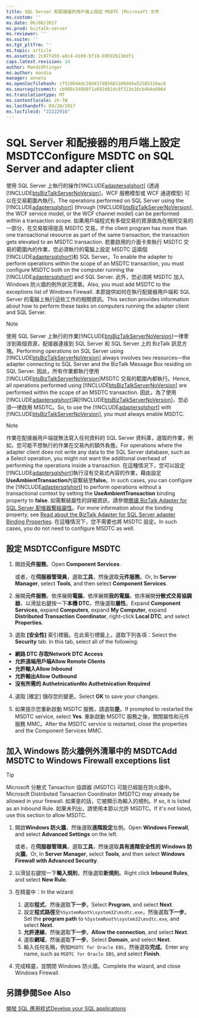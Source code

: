 ```yaml
---
title: SQL Server 和配接器的用戶端上設定 MSDTC |Microsoft 文件
ms.custom: ''
ms.date: 06/08/2017
ms.prod: biztalk-server
ms.reviewer: ''
ms.suite: ''
ms.tgt_pltfrm: ''
ms.topic: article
ms.assetid: 2c87f455-a8c4-4169-bf18-695926136df1
caps.latest.revision: 14
author: MandiOhlinger
ms.author: mandia
manager: anneta
ms.openlocfilehash: cf519044dc28d417d85682189dd4a52585310ac0
ms.sourcegitcommit: cb908c540d8f1a692d01dc8f313e16cb4b4e696d
ms.translationtype: MT
ms.contentlocale: zh-TW
ms.lasthandoff: 09/20/2017
ms.locfileid: "22222918"
---
```

# <a name="configure-msdtc-on-sql-server-and-adapter-client"></a><span data-ttu-id="4494f-102">SQL Server 和配接器的用戶端上設定 MSDTC</span><span class="sxs-lookup"><span data-stu-id="4494f-102">Configure MSDTC on SQL Server and adapter client</span></span>
<span data-ttu-id="4494f-103">使用 SQL Server 上執行的操作[!INCLUDE[adaptersqlshort](../../includes/adaptersqlshort-md.md)] (透過[!INCLUDE[btsBizTalkServerNoVersion](../../includes/btsbiztalkservernoversion-md.md)]，WCF 服務模型或 WCF 通道模型) 可以在交易範圍內執行。</span><span class="sxs-lookup"><span data-stu-id="4494f-103">The operations performed on SQL Server using the [!INCLUDE[adaptersqlshort](../../includes/adaptersqlshort-md.md)] (through [!INCLUDE[btsBizTalkServerNoVersion](../../includes/btsbiztalkservernoversion-md.md)], the WCF service model, or the WCF channel model) can be performed within a transaction scope.</span></span> <span data-ttu-id="4494f-104">如果用戶端程式有多個交易的資源做為在相同交易的一部分，在交易取得提高 MSDTC 交易。</span><span class="sxs-lookup"><span data-stu-id="4494f-104">If the client program has more than one transactional resource as part of the same transaction, the transaction gets elevated to an MSDTC transaction.</span></span> <span data-ttu-id="4494f-105">若要啟用的介面卡來執行 MSDTC 交易的範圍內的作業，您必須執行的電腦上設定 MSDTC 這兩個[!INCLUDE[adaptersqlshort](../../includes/adaptersqlshort-md.md)]和 SQL Server。</span><span class="sxs-lookup"><span data-stu-id="4494f-105">To enable the adapter to perform operations within the scope of an MSDTC transaction, you must configure MSDTC both on the computer running the [!INCLUDE[adaptersqlshort](../../includes/adaptersqlshort-md.md)] and SQL Server.</span></span> <span data-ttu-id="4494f-106">此外，您必須將 MSDTC 加入 Windows 防火牆的例外狀況清單。</span><span class="sxs-lookup"><span data-stu-id="4494f-106">Also, you must add MSDTC to the exceptions list of Windows Firewall.</span></span> <span data-ttu-id="4494f-107">本節提供如何在執行配接器用戶端和 SQL Server 的電腦上執行這些工作的相關資訊。</span><span class="sxs-lookup"><span data-stu-id="4494f-107">This section provides information about how to perform these tasks on computers running the adapter client and SQL Server.</span></span>  
  
> [!NOTE]
>  <span data-ttu-id="4494f-108">使用 SQL Server 上執行的作業[!INCLUDE[btsBizTalkServerNoVersion](../../includes/btsbiztalkservernoversion-md.md)]一律牽涉到兩個資源，配接器連接到 SQL Server 和 SQL Server 上的 BizTalk 訊息方塊。</span><span class="sxs-lookup"><span data-stu-id="4494f-108">Performing operations on SQL Server using [!INCLUDE[btsBizTalkServerNoVersion](../../includes/btsbiztalkservernoversion-md.md)] always involves two resources—the adapter connecting to SQL Server and the BizTalk Message Box residing on SQL Server.</span></span> <span data-ttu-id="4494f-109">因此，所有作業都執行使用[!INCLUDE[btsBizTalkServerNoVersion](../../includes/btsbiztalkservernoversion-md.md)]MSDTC 交易的範圍內都執行。</span><span class="sxs-lookup"><span data-stu-id="4494f-109">Hence, all operations performed using [!INCLUDE[btsBizTalkServerNoVersion](../../includes/btsbiztalkservernoversion-md.md)] are performed within the scope of an MSDTC transaction.</span></span> <span data-ttu-id="4494f-110">因此，為了使用[!INCLUDE[adaptersqlshort](../../includes/adaptersqlshort-md.md)]與[!INCLUDE[btsBizTalkServerNoVersion](../../includes/btsbiztalkservernoversion-md.md)]，您必須一律啟用 MSDTC。</span><span class="sxs-lookup"><span data-stu-id="4494f-110">So, to use the [!INCLUDE[adaptersqlshort](../../includes/adaptersqlshort-md.md)] with [!INCLUDE[btsBizTalkServerNoVersion](../../includes/btsbiztalkservernoversion-md.md)], you must always enable MSDTC.</span></span>  
  
> [!NOTE]
>  <span data-ttu-id="4494f-111">作業在配接器用戶端就無法寫入任何資料的 SQL Server 資料庫，選取的作業，例如，您可能不想執行的作業在交易內的額外負擔。</span><span class="sxs-lookup"><span data-stu-id="4494f-111">For operations where the adapter client does not write any data to the SQL Server database, such as a Select operation, you might not want the additional overhead of performing the operations inside a transaction.</span></span> <span data-ttu-id="4494f-112">在這種情況下，您可以設定[!INCLUDE[adaptersqlshort](../../includes/adaptersqlshort-md.md)]執行沒有交易式內容的作業，藉由設定**UseAmbientTransaction**內容繫結至**false**。</span><span class="sxs-lookup"><span data-stu-id="4494f-112">In such cases, you can configure the [!INCLUDE[adaptersqlshort](../../includes/adaptersqlshort-md.md)] to perform operations without a transactional context by setting the **UseAmbientTransaction** binding property to **false**.</span></span> <span data-ttu-id="4494f-113">如需繫結屬性的詳細資訊，請參閱[閱讀 BizTalk Adapter for SQL Server 配接器繫結屬性](../../adapters-and-accelerators/adapter-sql/read-about-the-biztalk-adapter-for-sql-server-adapter-binding-properties.md)。</span><span class="sxs-lookup"><span data-stu-id="4494f-113">For more information about the binding property, see [Read about the BizTalk Adapter for SQL Server adapter Binding Properties](../../adapters-and-accelerators/adapter-sql/read-about-the-biztalk-adapter-for-sql-server-adapter-binding-properties.md).</span></span> <span data-ttu-id="4494f-114">在這種情況下，您不需要也將 MSDTC 設定。</span><span class="sxs-lookup"><span data-stu-id="4494f-114">In such cases, you do not need to configure MSDTC as well.</span></span>  
  
## <a name="configure-msdtc"></a><span data-ttu-id="4494f-115">設定 MSDTC</span><span class="sxs-lookup"><span data-stu-id="4494f-115">Configure MSDTC</span></span>  
  
1.  <span data-ttu-id="4494f-116">開啟**元件服務**。</span><span class="sxs-lookup"><span data-stu-id="4494f-116">Open **Component Services**.</span></span>  

    <span data-ttu-id="4494f-117">或者，在**伺服器管理員**，選取**工具**，然後選取**元件服務**。</span><span class="sxs-lookup"><span data-stu-id="4494f-117">Or, In **Server Manager**, select **Tools**, and then select **Component Services**.</span></span>  
  
2.  <span data-ttu-id="4494f-118">展開**元件服務**，依序展開**電腦**，依序展開**我的電腦**，依序展開**分散式交易協調器**，以滑鼠右鍵按一下**本機 DTC**，然後選取**屬性**。</span><span class="sxs-lookup"><span data-stu-id="4494f-118">Expand **Component Services**, expand **Computers**, expand **My Computer**, expand **Distributed Transaction Coordinator**, right-click **Local DTC**, and select **Properties**.</span></span>  
  
3.  <span data-ttu-id="4494f-119">選取 **[安全性]** 索引標籤。在此索引標籤上，選取下列各項：</span><span class="sxs-lookup"><span data-stu-id="4494f-119">Select the **Security** tab. In this tab, select all of the following:</span></span> 

  - <span data-ttu-id="4494f-120">**網路 DTC 存取**</span><span class="sxs-lookup"><span data-stu-id="4494f-120">**Network DTC Access**</span></span>
  - <span data-ttu-id="4494f-121">**允許遠端用戶端**</span><span class="sxs-lookup"><span data-stu-id="4494f-121">**Allow Remote Clients**</span></span> 
  - <span data-ttu-id="4494f-122">**允許輸入**</span><span class="sxs-lookup"><span data-stu-id="4494f-122">**Allow Inbound**</span></span> 
  - <span data-ttu-id="4494f-123">**允許輸出**</span><span class="sxs-lookup"><span data-stu-id="4494f-123">**Allow Outbound**</span></span> 
  - <span data-ttu-id="4494f-124">**沒有所需的 Authetnication**</span><span class="sxs-lookup"><span data-stu-id="4494f-124">**No Authetnication Required**</span></span>
  
4.  <span data-ttu-id="4494f-125">選取 [確定] 儲存您的變更。</span><span class="sxs-lookup"><span data-stu-id="4494f-125">Select **OK** to save your changes.</span></span>  
  
5.  <span data-ttu-id="4494f-126">如果提示您重新啟動 MSDTC 服務，請選取**是**。</span><span class="sxs-lookup"><span data-stu-id="4494f-126">If prompted to restarted the MSDTC service, select **Yes**.</span></span> <span data-ttu-id="4494f-127">重新啟動 MSDTC 服務之後，關閉屬性和元件服務 MMC。</span><span class="sxs-lookup"><span data-stu-id="4494f-127">After the MSDTC service is restarted, close the properties and the Component Services MMC.</span></span> 
  
## <a name="add-msdtc-to-windows-firewall-exceptions-list"></a><span data-ttu-id="4494f-128">加入 Windows 防火牆例外清單中的 MSDTC</span><span class="sxs-lookup"><span data-stu-id="4494f-128">Add MSDTC to Windows Firewall exceptions list</span></span>  

> [!TIP] 
>  <span data-ttu-id="4494f-129">Microsoft 分散式 Tansaction 協調器 (MSDTC) 可能已經能在防火牆中。</span><span class="sxs-lookup"><span data-stu-id="4494f-129">Microsoft Distributed Tansaction Coordinator (MSDTC) may already be allowed in your firewall.</span></span> <span data-ttu-id="4494f-130">如果是的話，它被顯示為輸入的規則。</span><span class="sxs-lookup"><span data-stu-id="4494f-130">If so, it is listed as an Inbound Rule.</span></span> <span data-ttu-id="4494f-131">如果未列出，請使用本節以允許 MSDTC。</span><span class="sxs-lookup"><span data-stu-id="4494f-131">If it's not listed, use this section to allow MSDTC.</span></span> 

1.  <span data-ttu-id="4494f-132">開啟**Windows 防火牆**，然後選取**進階設定**左側。</span><span class="sxs-lookup"><span data-stu-id="4494f-132">Open **Windows Firewall**, and select **Advanced Settings** on the left.</span></span>  

    <span data-ttu-id="4494f-133">或者，在**伺服器管理員**，選取**工具**，然後選取**具有進階安全性的 Windows 防火牆**。</span><span class="sxs-lookup"><span data-stu-id="4494f-133">Or, In **Server Manager**, select **Tools**, and then select **Windows Firewall with Advanced Security**.</span></span>  
  
2.  <span data-ttu-id="4494f-134">以滑鼠右鍵按一下**輸入規則**，然後選取**新規則**。</span><span class="sxs-lookup"><span data-stu-id="4494f-134">Right click **Inbound Rules**, and select **New Rule**.</span></span>  
  
3.  <span data-ttu-id="4494f-135">在精靈中：</span><span class="sxs-lookup"><span data-stu-id="4494f-135">In the wizard:</span></span> 

    1. <span data-ttu-id="4494f-136">選取**程式**，然後選取**下一步**。</span><span class="sxs-lookup"><span data-stu-id="4494f-136">Select **Program**, and select **Next**.</span></span> 
    2. <span data-ttu-id="4494f-137">設定**程式路徑**至`%SystemRoot%\system32\msdtc.exe`，然後選取**下一步**。</span><span class="sxs-lookup"><span data-stu-id="4494f-137">Set the **program path** to `%SystemRoot%\system32\msdtc.exe`, and select **Next**.</span></span>  
    3. <span data-ttu-id="4494f-138">**允許連線**，然後選取**下一步**。</span><span class="sxs-lookup"><span data-stu-id="4494f-138">**Allow the connection**, and select **Next**.</span></span>
    4. <span data-ttu-id="4494f-139">選取**網域**，然後選取**下一步**。</span><span class="sxs-lookup"><span data-stu-id="4494f-139">Select **Domain**, and select **Next**.</span></span>
    5. <span data-ttu-id="4494f-140">輸入任何名稱，例如`MSDTC for Oracle EBS`，然後選取**完成**。</span><span class="sxs-lookup"><span data-stu-id="4494f-140">Enter any name, such as `MSDTC for Oracle EBS`, and select **Finish**.</span></span>
  
5.  <span data-ttu-id="4494f-141">完成精靈，並關閉 Windows 防火牆。</span><span class="sxs-lookup"><span data-stu-id="4494f-141">Complete the wizard, and close Windows Firewall.</span></span> 
  
## <a name="see-also"></a><span data-ttu-id="4494f-142">另請參閱</span><span class="sxs-lookup"><span data-stu-id="4494f-142">See Also</span></span>  
[<span data-ttu-id="4494f-143">開發 SQL 應用程式</span><span class="sxs-lookup"><span data-stu-id="4494f-143">Develop your SQL applications</span></span>](../../adapters-and-accelerators/adapter-sql/develop-your-sql-applications.md)